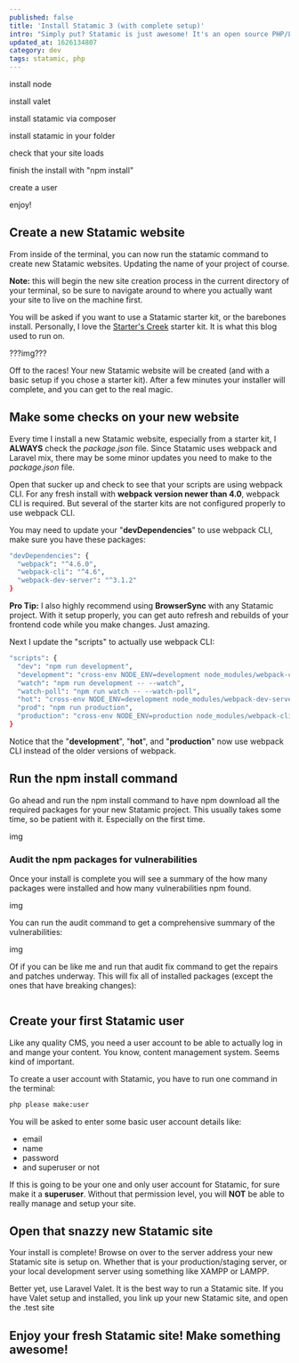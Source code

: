 ```yaml
---
published: false
title: 'Install Statamic 3 (with complete setup)'
intro: "Simply put? Statamic is just awesome! It's an open source PHP/Laravel CMS framework built with developers in mind. Awesomeness full of awesome sauce."
updated_at: 1626134807
category: dev
tags: statamic, php
---
```

install node

install valet

install statamic via composer

install statamic in your folder

check that your site loads

finish the install with "npm install"

create a user

enjoy!

## Create a new Statamic website

From inside of the terminal, you can now run the statamic command to create new Statamic websites. Updating the name of your project of course.

**Note:** this will begin the new site creation process in the current directory of your terminal, so be sure to navigate around to where you actually want your site to live on the machine first.

You will be asked if you want to use a Statamic starter kit, or the barebones install. Personally, I love the [Starter's Creek](https://github.com/statamic/starter-kit-starters-creek) starter kit. It is what this blog used to run on.

???img???

Off to the races! Your new Statamic website will be created (and with a basic setup if you chose a starter kit). After a few minutes your installer will complete, and you can get to the real magic.

## Make some checks on your new website

Every time I install a new Statamic website, especially from a starter kit, I **ALWAYS** check the _package.json_ file. Since Statamic uses webpack and Laravel mix, there may be some minor updates you need to make to the _package.json_ file.

Open that sucker up and check to see that your scripts are using webpack CLI. For any fresh install with **webpack version newer than 4.0**, webpack CLI is required. But several of the starter kits are not configured properly to use webpack CLI.

You may need to update your "**devDependencies**" to use webpack CLI, make sure you have these packages:

```bash
"devDependencies": {
  "webpack": "^4.6.0",
  "webpack-cli": "^4.6",
  "webpack-dev-server": "^3.1.2"
}
```

**Pro Tip:** I also highly recommend using **BrowserSync** with any Statamic project. With it setup properly, you can get auto refresh and rebuilds of your frontend code while you make changes. Just amazing.

Next I update the "scripts" to actually use webpack CLI:

```bash
"scripts": {
  "dev": "npm run development",
  "development": "cross-env NODE_ENV=development node_modules/webpack-cli/bin/cli.js --progress --hide-modules --config=node_modules/laravel-mix/setup/webpack.config.js",
  "watch": "npm run development -- --watch",
  "watch-poll": "npm run watch -- --watch-poll",
  "hot": "cross-env NODE_ENV=development node_modules/webpack-dev-server/bin/webpack-dev-server.js --inline --hot --config=node_modules/laravel-mix/setup/webpack.config.js",
  "prod": "npm run production",
  "production": "cross-env NODE_ENV=production node_modules/webpack-cli/bin/cli.js --no-progress --hide-modules --config=node_modules/laravel-mix/setup/webpack.config.js"
}
```

Notice that the "**development**", "**hot**", and "**production**" now use webpack CLI instead of the older versions of webpack.

## Run the npm install command

Go ahead and run the npm install command to have npm download all the required packages for your new Statamic project. This usually takes some time, so be patient with it. Especially on the first time.

img

### Audit the npm packages for vulnerabilities

Once your install is complete you will see a summary of the how many packages were installed and how many vulnerabilities npm found.

img

You can run the audit command to get a comprehensive summary of the vulnerabilities:

img

Of if you can be like me and run that audit fix command to get the repairs and patches underway. This will fix all of installed packages (except the ones that have breaking changes):

```bash

```

## Create your first Statamic user

Like any quality CMS, you need a user account to be able to actually log in and mange your content. You know, content management system. Seems kind of important.

To create a user account with Statamic, you have to run one command in the terminal:

```bash
php please make:user
```

You will be asked to enter some basic user account details like:

  - email
  - name
  - password
  - and superuser or not

If this is going to be your one and only user account for Statamic, for sure make it a **superuser**. Without that permission level, you will **NOT** be able to really manage and setup your site.

## Open that snazzy new Statamic site

Your install is complete! Browse on over to the server address your new Statamic site is setup on. Whether that is your production/staging server, or your local development server using something like XAMPP or LAMPP. 

Better yet, use Laravel Valet. It is the best way to run a Statamic site. If you have Valet setup and installed, you link up your new Statamic site, and open the .test site

Enjoy your fresh Statamic site! Make something awesome!
---
